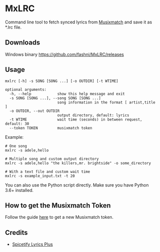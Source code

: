 # MxLRC
Command line tool to fetch synced lyrics from [Musixmatch](https://www.musixmatch.com/) and save it as *.lrc file.

## Downloads
Windows binary https://github.com/fashni/MxLRC/releases

## Usage
```
mxlrc [-h] -s SONG [SONG ...] [-o OUTDIR] [-t WTIME]

optional arguments:
  -h, --help            show this help message and exit
  -s SONG [SONG ...], --song SONG [SONG ...]
                        song information in the format [ artist,title ]
  -o OUTDIR, --out OUTDIR
                        output directory, default: lyrics
  -t WTIME              wait time (seconds) in between request, default: 30
  --token TOKEN         musixmatch token
```

Example:
```
# One song
mxlrc -s adele,hello

# Multiple song and custom output directory
mxlrc -s adele,hello "the killers,mr. brightside" -o some_directory

# With a text file and custom wait time
mxlrc -s example_input.txt -t 20
```
You can also use the Python script directly. Make sure you have Python 3.6+ installed.

## How to get the Musixmatch Token
Follow the guide [here](https://spicetify.app/docs/faq#sometimes-popup-lyrics-andor-lyrics-plus-seem-to-not-work) to get a new Musixmatch token.

## Credits
* [Spicetify Lyrics Plus](https://github.com/spicetify/spicetify-cli/tree/master/CustomApps/lyrics-plus)

